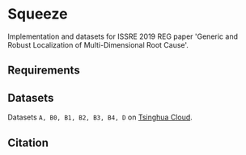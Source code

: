 # Squeeze
Implementation and datasets for ISSRE 2019 REG paper 'Generic and Robust Localization of Multi-Dimensional Root Cause'.
## Requirements
## Datasets
Datasets `A, B0, B1, B2, B3, B4, D` on [Tsinghua Cloud](https://cloud.tsinghua.edu.cn/d/6e1e5adebe6a4a3cbd66/).
## Citation
